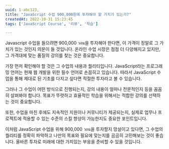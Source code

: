 ```yaml
---
uuid: 1-abc123,
title: "JavaScript 수업 900,000원에 투자해야 할 가치가 있는가?"
createdAt: 2022-10-31 15:23:45
tags: ['JavaScript Course', '리뷰', '학습']

---
```


Javascript 수업을 들으려면 900,000 วอน을 투자해야 한다면, 이 가격이 정말로 그 가치가 있는 것인지 의문이 들 것입니다. 온라인 수업 시장은 점점 더 다양해지고 있지만, 그 가격대에 맞는 품질의 강의를 찾는 것은 중요합니다.

가장 먼저 확인해야 할 것은 그 수업의 내용과 퀄리티입니다. JavaScript라는 프로그래밍 언어는 현재 웹 개발을 위한 필수 언어로 손꼽히고 있습니다. 따라서 JavaScript 수업을 통해 제대로 된 기초를 다지고 싶다면 적절한 투자라고 볼 수 있습니다. 

그러나 그 수업이 어떤 방식으로 진행되는지, 강의 내용이 얼마나 전문적인지 등을 꼼꼼히 살펴봐야 합니다. 목표가 뚜렷하고 효율적인 학습을 위해서는 적합한 강의를 선택하는 것이 중요합니다. 

또한, 수업을 마친 후에도 지속적인 지원이나 커뮤니티가 제공되는지, 실제로 업무나 프로젝트에 적용할 수 있는 수준의 스킬 향상이 가능한지도 중요한 포인트입니다.

이처럼 JavaScript 수업을 위해 900,000 วอน을 투자할지 망설이고 있다면, 그 수업의 퀄리티를 정확히 파악하고 나만의 목표와 필요에 맞는지를 곰곰히 고민해보는 것이 좋습니다. 올바른 투자로 미래에 대한 가치있는 부응을 준비할 수 있을 것입니다.